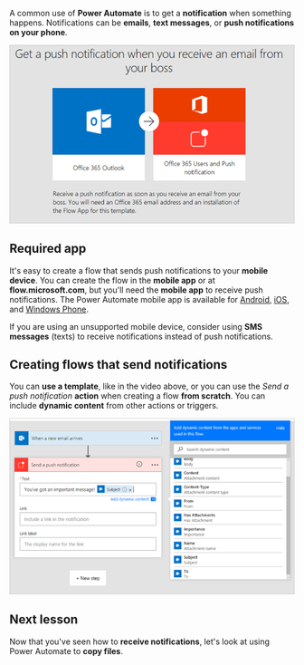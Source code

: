 A common use of **Power Automate** is to get a **notification** when something happens.  Notifications can be **emails**, **text messages**, or **push notifications on your phone**.

![From a template](./media/learning-get-notifications/template-notifications.png)

## Required app
It's easy to create a flow that sends push notifications to your **mobile device**.  You can create the flow in the **mobile app** or at **flow.microsoft.com**, but you'll need the **mobile app** to receive push notifications. The Power Automate mobile app is available for [Android](https://aka.ms/flowmobiledocsandroid), [iOS](https://aka.ms/flowmobiledocsios), and [Windows Phone](https://aka.ms/flowmobilewindows).

If you are using an unsupported mobile device, consider using **SMS messages** (texts) to receive notifications instead of push notifications.

## Creating flows that send notifications
You can **use a template**, like in the video above, or you can use the *Send a push notification* **action** when creating a flow **from scratch**.  You can include **dynamic content** from other actions or triggers.

![From scratch](./media/learning-get-notifications/notification-action.png)

## Next lesson
Now that you've seen how to **receive notifications**, let's look at using Power Automate to **copy files**.

